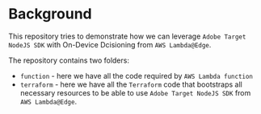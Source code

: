 # Background
This repository tries to demonstrate how we can leverage `Adobe Target NodeJS SDK` with On-Device Dcisioning from `AWS Lambda@Edge`.

The repository contains two folders:
- `function` - here we have all the code required by `AWS Lambda function`
- `terraform` - here we have all the `Terraform` code that bootstraps all necessary resources to be able to use `Adobe Target NodeJS SDK` from `AWS Lambda@Edge`.
